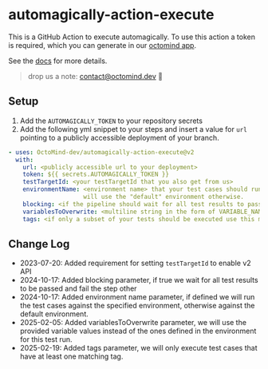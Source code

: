 # automagically-action-execute

This is a GitHub Action to execute automagically.
To use this action a token is required, which you can generate in our [octomind app](https://app.octomind.dev).

See the [docs](https://octomind.dev/docs) for more details.

> drop us a note: <contact@octomind.dev> 🐙

## Setup

1. Add the `AUTOMAGICALLY_TOKEN` to your repository secrets
2. Add the following yml snippet to your steps and insert a value for `url` pointing to a publicly accessible deployment of your branch.

```yml
- uses: OctoMind-dev/automagically-action-execute@v2
  with:
    url: <publicly accessible url to your deployment>
    token: ${{ secrets.AUTOMAGICALLY_TOKEN }}
    testTargetId: <your testTargetId that you also get from us>
    environmentName: <environment name> that your test cases should run against. optional, 
                     will use the "default" environment otherwise.
    blocking: <if the pipeline should wait for all test results to pass, optional, default is FALSE>
    variablesToOverwrite: <multiline string in the form of VARIABLE_NAME:value per line>
    tags: <if only a subset of your tests should be executed use this multiline string>
```

## Change Log

- 2023-07-20: Added requirement for setting `testTargetId` to enable v2 API
- 2024-10-17: Added blocking parameter, if true we wait for all test results to be passed and fail the step other
- 2024-10-17: Added environment name parameter, if defined we will run the test cases against the specified environment,
  otherwise against the default environment.
- 2025-02-05: Added variablesToOverwrite parameter, we will use the provided variable values instead of the ones defined in the environment for this test run.
- 2025-02-19: Added tags parameter, we will only execute test cases that have at least one matching tag.
